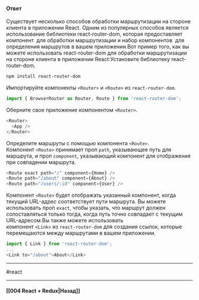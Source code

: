 #### Ответ

Существует несколько способов обработки маршрутизации на стороне клиента в приложении React. Одним из популярных способов является использование библиотеки react-router-dom, которая предоставляет компонент <Router> для обработки маршрутизации и набор компонентов <Route> для определения маршрутов в вашем приложении.Вот пример того, как вы можете использовать react-router-dom для обработки маршрутизации на стороне клиента в приложении React:Установите библиотеку react-router-dom.

```bash
npm install react-router-dom
```

Импортируйте компоненты `<Router>` и `<Route>` из `react-router-dom`.

```javascript
import { BrowserRouter as Router, Route } from 'react-router-dom';
```

Оберните свое приложение компонентом `<Router>`.

```javascript
<Router>
  <App />
</Router>
```

Определите маршруты с помощью компонента `<Route>`. Компонент `<Route>` принимает проп `path`, указывающее путь для маршрута, и проп `component`, указывающий компонент для отображения при совпадении маршрута.

```javascript
<Route exact path="/" component={Home} />
<Route path="/about" component={About} />
<Route path="/users/:id" component={User} />
```

Компонент `<Route>` будет отображать указанный компонент, когда текущий URL-адрес соответствует пути маршрута. Вы можете использовать проп `exact`, чтобы указать, что маршрут должен сопоставляться только тогда, когда путь точно совпадает с текущим URL-адресом.Вы также можете использовать компонент `<Link>` из `react-router-dom` для создания ссылок, которые перемещаются между маршрутами в вашем приложении.

```javascript
import { Link } from 'react-router-dom';
...
<Link to="/about">About</Link>
```

____
#react

____

#### [[004 React + Redux|Назад]]